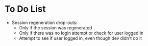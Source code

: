 To Do List
==========

* Session regeneration drop-outs:
	- Only if the session was regenerated
	- Only if there was no login attempt or check for user logged in
	- Attempt to see if user logged in, even though dev didn't do it